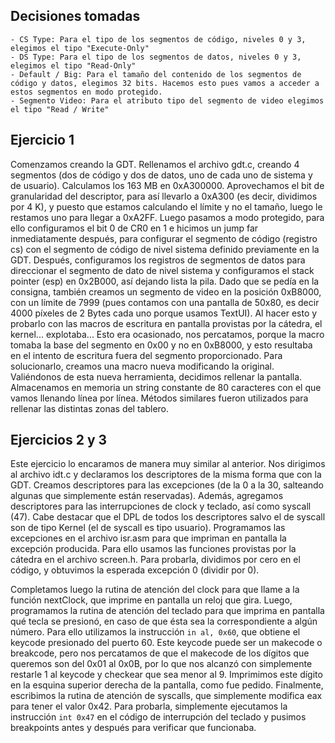 ## Decisiones tomadas

    - CS Type: Para el tipo de los segmentos de código, niveles 0 y 3, elegimos el tipo "Execute-Only"
    - DS Type: Para el tipo de los segmentos de datos, niveles 0 y 3, elegimos el tipo "Read-Only"
    - Default / Big: Para el tamaño del contenido de los segmentos de código y datos, elegimos 32 bits. Hacemos esto pues vamos a acceder a estos segmentos en modo protegido.
    - Segmento Video: Para el atributo tipo del segmento de video elegimos el tipo "Read / Write"


## Ejercicio 1
Comenzamos creando la GDT. Rellenamos el archivo gdt.c, creando 4 segmentos (dos de código y dos de datos, uno de cada uno de sistema y de usuario). Calculamos los 163 MB en 0xA300000. Aprovechamos el bit de granularidad del descriptor, para así llevarlo a 0xA300 (es decir, dividimos por 4 K), y puesto que estamos calculando el límite y no el tamaño, luego le restamos uno para llegar a 0xA2FF.
Luego pasamos a modo protegido, para ello configuramos el bit 0 de CR0 en 1 e hicimos un jump far inmediatamente después, para configurar el segmento de código (registro cs) con el segmento de código de nivel sistema definido previamente en la GDT. Después, configuramos los registros de segmentos de datos para direccionar el segmento de dato de nivel sistema y configuramos el stack pointer (esp) en 0x2B000, así dejando lista la pila.
Dado que se pedía en la consigna, también creamos un segmento de video en la posición 0xB8000, con un límite de 7999 (pues contamos con una pantalla de 50x80, es decir 4000 píxeles de 2 Bytes cada uno porque usamos TextUI). Al hacer esto y probarlo con las macros de escritura en pantalla provistas por la cátedra, el kernel... explotaba... Esto era ocasionado, nos percatamos, porque la macro tomaba la base del segmento en 0x00 y no en 0xB8000, y esto resultaba en el intento de escritura fuera del segmento proporcionado. Para solucionarlo, creamos una macro nueva modificando la original.
Valiéndonos de esta nueva herramienta, decidimos rellenar la pantalla. Almacenamos en memoria un string constante de 80 caracteres con el que vamos llenando línea por línea. Métodos similares fueron utilizados para rellenar las distintas zonas del tablero.

## Ejercicios 2 y 3
Este ejercicio lo encaramos de manera muy similar al anterior. Nos dirigimos al archivo idt.c y declaramos los descriptores de la misma forma que con la GDT. Creamos descriptores para las excepciones (de la 0 a la 30, salteando algunas que simplemente están reservadas). Además, agregamos descriptores para las interrupciones de clock y teclado, así como syscall (47). Cabe destacar que el DPL de todos los descriptores salvo el de syscall son de tipo Kernel (el de syscall es tipo usuario). Programamos las excepciones en el archivo isr.asm para que impriman en pantalla la excepción producida. Para ello usamos las funciones provistas por la cátedra en el archivo screen.h. Para probarla, dividimos por cero en el código, y obtuvimos la esperada excepción 0 (dividir por 0).

Completamos luego la rutina de atención del clock para que llame a la función nextClock, que imprime en pantalla un reloj que gira. Luego, programamos la rutina de atención del teclado para que imprima en pantalla qué tecla se presionó, en caso de que ésta sea la correspondiente a algún número. Para ello utilizamos la instrucción `in al, 0x60`, que obtiene el keycode presionado del puerto 60. Este keycode puede ser un makecode o breakcode, pero nos percatamos de que el makecode de los dígitos que queremos son del 0x01 al 0x0B, por lo que nos alcanzó con simplemente restarle 1 al keycode y checkear que sea menor al 9. Imprimimos este dígito en la esquina superior derecha de la pantalla, como fue pedido.
Finalmente, escribimos la rutina de atención de syscalls, que simplemente modifica eax para tener el valor 0x42. Para probarla, simplemente ejecutamos la instrucción `int 0x47` en el código de interrupción del teclado y pusimos breakpoints antes y después para verificar que funcionaba.